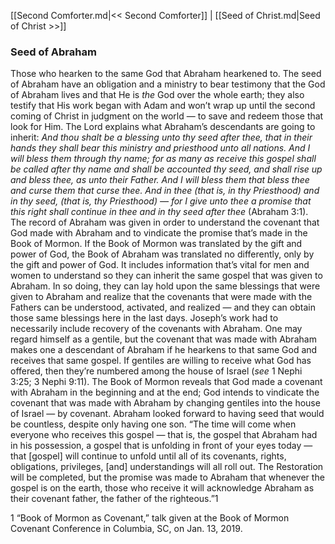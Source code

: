 [[Second Comforter.md|<< Second Comforter]]  |  [[Seed of Christ.md|Seed of Christ >>]]

### Seed of Abraham
Those who hearken to the same God that Abraham hearkened to. The seed of Abraham have an obligation and a ministry to bear testimony that the God of Abraham lives and that He is *the* God over the whole earth; they also testify that His work began with Adam and won’t wrap up until the second coming of Christ in judgment on the world — to save and redeem those that look for Him. The Lord explains what Abraham’s descendants are going to inherit: *And thou shalt be a blessing unto thy seed after thee, that in their hands they shall bear this ministry and priesthood unto all nations. And I will bless them through thy name; for as many as receive this gospel shall be called after thy name and shall be accounted thy seed, and shall rise up and bless thee, as unto their Father. And I will bless them that bless thee and curse them that curse thee. And in thee (that is, in thy Priesthood) and in thy seed, (that is, thy Priesthood) — for I give unto thee a promise that this right shall continue in thee and in thy seed after thee* (Abraham 3:1). The record of Abraham was given in order to understand the covenant that God made with Abraham and to vindicate the promise that’s made in the Book of Mormon. If the Book of Mormon was translated by the gift and power of God, the Book of Abraham was translated no differently, only by the gift and power of God. It includes information that’s vital for men and women to understand so they can inherit the same gospel that was given to Abraham. In so doing, they can lay hold upon the same blessings that were given to Abraham and realize that the covenants that were made with the Fathers can be understood, activated, and realized — and they can obtain those same blessings here in the last days. Joseph’s work had to necessarily include recovery of the covenants with Abraham. One may regard himself as a gentile, but the covenant that was made with Abraham makes one a descendant of Abraham if he hearkens to that same God and receives that same gospel. If gentiles are willing to receive what God has offered, then they’re numbered among the house of Israel (*see* 1 Nephi 3:25; 3 Nephi 9:11). The Book of Mormon reveals that God made a covenant with Abraham in the beginning and at the end; God intends to vindicate the covenant that was made with Abraham by changing gentiles into the house of Israel — by covenant. Abraham looked forward to having seed that would be countless, despite only having one son. “The time will come when everyone who receives this gospel — that is, the gospel that Abraham had in his possession, a gospel that is unfolding in front of your eyes today — that [gospel] will continue to unfold until all of its covenants, rights, obligations, privileges, [and] understandings will all roll out. The Restoration will be completed, but the promise was made to Abraham that whenever the gospel is on the earth, those who receive it will acknowledge Abraham as their covenant father, the father of the righteous.”1



1  “Book of Mormon as Covenant,” talk given at the Book of Mormon Covenant Conference in Columbia, SC, on Jan. 13, 2019.